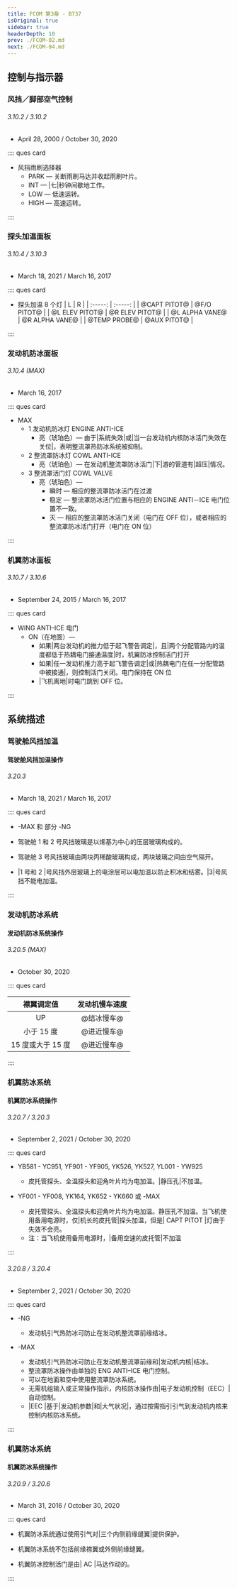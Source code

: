 ```yaml
---
title: FCOM 第3章 - B737
isOriginal: true
sidebar: true
headerDepth: 10
prev: ./FCOM-02.md
next: ./FCOM-04.md
---
```


## 控制与指示器

### 风挡／脚部空气控制

###### 3.10.2 / 3.10.2

- April 28, 2000 / October 30, 2020

:::: ques card

- 风挡雨刷选择器
  - PARK — 关断雨刷马达并收起雨刷叶片。
  - INT — |七|秒钟间歇地工作。
  - LOW — 低速运转。
  - HIGH — 高速运转。

::::

### 探头加温面板

###### 3.10.4 / 3.10.3

- March 18, 2021 / March 16, 2017

:::: ques card

- 探头加温 8 个灯
  | L | R |
  | :-----: | :-----: |
  | @CAPT PITOT@ | @F/O PITOT@ |
  | @L ELEV PITOT@ | @R ELEV PITOT@ |
  | @L ALPHA VANE@ | @R ALPHA VANE@ |
  | @TEMP PROBE@ | @AUX PITOT@ |

::::

### 发动机防冰面板

###### 3.10.4 (MAX)

- March 16, 2017

:::: ques card

- MAX
  - 1 发动机防冰灯 ENGINE ANTI-ICE
    - 亮（琥珀色）— 由于|系统失效|或|当一台发动机内核防冰活门失效在关位|，表明整流罩热防冰系统被抑制。
  - 2 整流罩防冰灯 COWL ANTI-ICE
    - 亮（琥珀色）— 在发动机整流罩防冰活门|下|游的管道有|超压|情况。
  - 3 整流罩活门灯 COWL VALVE
    - 亮（琥珀色）—
      - 瞬时 — 相应的整流罩防冰活门在过渡
      - 稳定 — 整流罩防冰活门位置与相应的 ENGINE ANTI－ICE 电门位置不一致。
      - 灭 — 相应的整流罩防冰活门关闭（电门在 OFF 位），或者相应的整流罩防冰活门打开（电门在 ON 位）

::::

### 机翼防冰面板

###### 3.10.7 / 3.10.6

- September 24, 2015 / March 16, 2017

:::: ques card

- WING ANTI–ICE 电门
  - ON（在地面）—
    - 如果|两台发动机的推力低于起飞警告调定|，且|两个分配管路内的温度都低于热耦电门接通温度|时，机翼防冰控制活门打开
    - 如果|任一发动机推力高于起飞警告调定|或|热耦电门在任一分配管路中被接通|，则控制活门关闭。电门保持在 ON 位
    - |飞机离地|时电门跳到 OFF 位。

::::

## 系统描述

### 驾驶舱风挡加温

#### 驾驶舱风挡加温操作

###### 3.20.3

- March 18, 2021 / March 16, 2017

:::: ques card

- -MAX 和 部分 -NG
- 驾驶舱 1 和 2 号风挡玻璃是以烯基为中心的压层玻璃构成的。
- 驾驶舱 3 号风挡玻璃由两块丙稀酸玻璃构成，两块玻璃之间由空气隔开。

- |1 号和 2 |号风挡外层玻璃上的电涂层可以电加温以防止积冰和结雾。|3|号风挡不能电加温。

::::

### 发动机防冰系统

#### 发动机防冰系统操作

###### 3.20.5 (MAX)

- October 30, 2020

:::: ques card

|    襟翼调定值     | 发动机慢车速度 |
| :---------------: | :------------: |
|        UP         |   @结冰慢车@   |
|    小于 15 度     |   @进近慢车@   |
| 15 度或大于 15 度 |   @进近慢车@   |

::::

### 机翼防冰系统

#### 机翼防冰系统操作

###### 3.20.7 / 3.20.3

- September 2, 2021 / October 30, 2020

:::: ques card

- YB581 - YC951, YF901 - YF905, YK526, YK527, YL001 - YW925

  - 皮托管探头、全温探头和迎角叶片均为电加温。|静压孔|不加温。

- YF001 - YF008, YK164, YK652 - YK660 或 -MAX
  - 皮托管探头、全温探头和迎角叶片均为电加温。静压孔不加温。当飞机使用备用电源时，仅|机长的皮托管|探头加温，但是| CAPT PITOT |灯由于失效不会亮。
  - 注：当飞机使用备用电源时，|备用空速的皮托管|不加温

::::

###### 3.20.8 / 3.20.4

- September 2, 2021 / October 30, 2020

:::: ques card

- -NG

  - 发动机引气热防冰可防止在发动机整流罩前缘结冰。

- -MAX
  - 发动机引气热防冰可防止在发动机整流罩前缘和|发动机内核|结冰。
  - 整流罩防冰操作由单独的 ENG ANTI–ICE 电门控制。
  - 可以在地面和空中使用整流罩防冰系统。
  - 无需机组输入或正常操作指示，内核防冰操作由|电子发动机控制（EEC）|自动控制。
  - |EEC |基于|发动机参数|和|大气状况|，通过按需指引引气到发动机内核来控制内核防冰系统。

::::

### 机翼防冰系统

#### 机翼防冰系统操作

###### 3.20.9 / 3.20.6

- March 31, 2016 / October 30, 2020

:::: ques card

- 机翼防冰系统通过使用引气对|三个内侧前缘缝翼|提供保护。
- 机翼防冰系统不包括前缘襟翼或外侧前缘缝翼。

- 机翼防冰控制活门是由| AC |马达作动的。

::::
